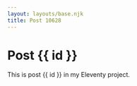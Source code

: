 ```yaml
---
layout: layouts/base.njk
title: Post 10628
---
```


# Post {{ id }}

This is post {{ id }} in my Eleventy project.
